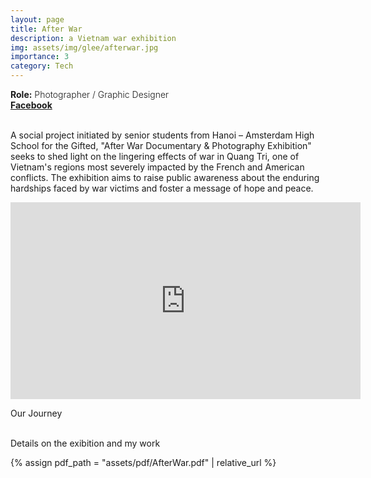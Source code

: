 ```yaml
---
layout: page
title: After War
description: a Vietnam war exhibition
img: assets/img/glee/afterwar.jpg
importance: 3
category: Tech
---
```


<div class="row" >
    <div class="col-sm-9" style="font-weight:300;"> 
    <strong> Role:</strong> Photographer / Graphic Designer
    </div> 
</div>
<div class="row" >
    <div class="col-sm-6" style="font-weight:300;"> 
    <strong> <a href="https://www.facebook.com/afterwar.project"> Facebook </a> </strong>
    </div>
</div><br>

A social project initiated by senior students from Hanoi – Amsterdam High School for the Gifted, "After War Documentary & Photography Exhibition" seeks to shed light on the lingering effects of war in Quang Tri, one of Vietnam's regions most severely impacted by the French and American conflicts. The exhibition aims to raise public awareness about the enduring hardships faced by war victims and foster a message of hope and peace.

<p align="center"><iframe width="560" height="315" src="https://www.youtube.com/embed/QgQVqsgdKDI?si=cATZfhgZ0QCdkV0u" title="YouTube video player" frameborder="0" allow="accelerometer; autoplay; clipboard-write; encrypted-media; gyroscope; picture-in-picture; web-share" allowfullscreen></iframe></p>
<div class="caption">
    Our Journey
</div><br>

Details on the exibition and my work
<!-- ///assets/pdf/cv.pdf -->
{% assign pdf_path = "assets/pdf/AfterWar.pdf" | relative_url %}
<object data="{{pdf_path | relative_url}}" width="850" height="900" type="application/pdf"></object>